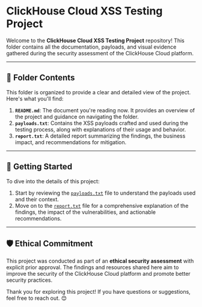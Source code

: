 # ClickHouse Cloud XSS Testing Project

Welcome to the **ClickHouse Cloud XSS Testing Project** repository! This folder contains all the documentation, payloads, and visual evidence gathered during the security assessment of the ClickHouse Cloud platform.

---

## 📂 Folder Contents

This folder is organized to provide a clear and detailed view of the project. Here's what you'll find:

1. **`README.md`**: The document you're reading now. It provides an overview of the project and guidance on navigating the folder.
2. **`payloads.txt`**: Contains the XSS payloads crafted and used during the testing process, along with explanations of their usage and behavior.
3. **`report.txt`**: A detailed report summarizing the findings, the business impact, and recommendations for mitigation.
---

## 🚀 Getting Started

To dive into the details of this project:

1. Start by reviewing the [`payloads.txt`](payloads.txt) file to understand the payloads used and their context.
2. Move on to the [`report.txt`](report.txt) file for a comprehensive explanation of the findings, the impact of the vulnerabilities, and actionable recommendations.

---

## 🛡️ Ethical Commitment

This project was conducted as part of an **ethical security assessment** with explicit prior approval. The findings and resources shared here aim to improve the security of the ClickHouse Cloud platform and promote better security practices.

Thank you for exploring this project! If you have questions or suggestions, feel free to reach out. 😊

